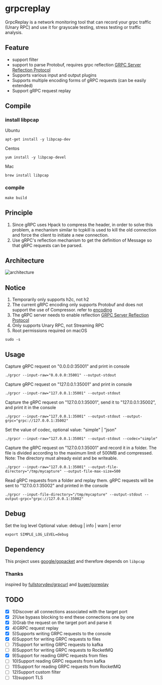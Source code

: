 # grpcreplay
GrpcReplay is a network monitoring tool that can record your grpc traffic (Unary RPC) 
and use it for grayscale testing, stress testing or traffic analysis.

## Feature
* support filter
* support to parse Protobuf, requires grpc reflection [GRPC Server Reflection Protocol](https://github.com/grpc/grpc/blob/master/doc/server-reflection.md#grpc-server-reflection-protocol)
* Supports various input and output plugins
* Supports multiple encoding forms of gRPC requests (can be easily extended)
* Support gRPC request replay

## Compile
### install libpcap
Ubuntu
```
apt-get install -y libpcap-dev
```
Centos
```
yum install -y libpcap-devel
```
Mac
```
brew install libpcap
```
### compile
```
make build
```

## Principle
1. Since gRPC uses Hpack to compress the header, in order to solve this problem, a mechanism similar to tcpkill 
is used to kill the old connection and force the client to initiate a new connection.
2. Use gRPC's reflection mechanism to get the definition of Message so that gRPC requests can be parsed.

## Architecture
![architecture](https://github.com/vearne/grpcreplay/raw/main/img/grpc.svg)

## Notice
1. Temporarily only supports h2c, not h2
2. The current gRPC encoding only supports Protobuf and does not support the use of Compressor.
   refer to [encoding](https://github.com/grpc/grpc-go/blob/master/Documentation/encoding.md)
3. The gRPC server needs to enable reflection [GRPC Server Reflection Protocol](https://github.com/grpc/grpc/blob/master/doc/server-reflection.md#grpc-server-reflection-protocol)
4. Only supports Unary RPC, not Streaming RPC
5. Root permissions required on macOS
```
sudo -s
```

## Usage
Capture gRPC request on "0.0.0.0:35001" and print in console
```
./grpcr --input-raw="0.0.0.0:35001" --output-stdout
```
Capture gRPC request on "127.0.0.1:35001" and print in console
```
./grpcr --input-raw="127.0.0.1:35001" --output-stdout
```
Capture the gRPC request on "127.0.0.1:35001", send it to "127.0.0.1:35002", and print it in the console
```
./grpcr --input-raw="127.0.0.1:35001" --output-stdout --output-grpc="grpc://127.0.0.1:35002"
```

Set the value of codec, optional value: "simple" |  "json"
```
./grpcr --input-raw="127.0.0.1:35001" --output-stdout --codec="simple"
```
Capture the gRPC request on "127.0.0.1:35001" and record it in a folder. 
The file is divided according to the maximum limit of 500MB and compressed.
Note: The directory must already exist and be writeable.
```
./grpcr --input-raw="127.0.0.1:35001" --output-file-directory="/tmp/mycapture" --output-file-max-size=500
```
Read gRPC requests from a folder and replay them. gRPC requests will be sent to "127.0.0.1:35002" 
and printed in the console
```
./grpcr --input-file-directory="/tmp/mycapture" --output-stdout --output-grpc="grpc://127.0.0.1:35002"
```

## Debug
Set the log level
Optional value: debug | info | warn | error
```
export SIMPLE_LOG_LEVEL=debug
```

## Dependency
This project uses [google/gopacket](https://github.com/google/gopacket) and therefore depends on `libpcap`

### Thanks
inspired by [fullstorydev/grpcurl](https://github.com/fullstorydev/grpcurl) 
and [buger/goreplay](https://github.com/buger/goreplay)

## TODO
* [x] 1)Discover all connections associated with the target port
* [x] 2)Use bypass blocking to end these connections one by one
* [x] 3)Grab the request on the target port and parse it
* [x] 4)GRPC request replay
* [x] 5)Supports writing GRPC requests to the console
* [x] 6)Support for writing GRPC requests to files
* [ ] 7)Support for writing GRPC requests to kafka
* [ ] 8)Support for writing GRPC requests to RocketMQ
* [x] 9)Support for reading GRPC requests from files
* [ ] 10)Support reading GRPC requests from kafka
* [ ] 11)Support for reading GRPC requests from RocketMQ
* [ ] 12)Support custom filter
* [ ] 13)support TLS
